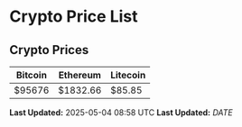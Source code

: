 # Crypto Price List

## Crypto Prices
| Bitcoin | Ethereum | Litecoin |
| ------- | -------- | -------- |
| $95676 | $1832.66 | $85.85 |
**Last Updated:** 2025-05-04 08:58 UTC
**Last Updated:** $DATE$
